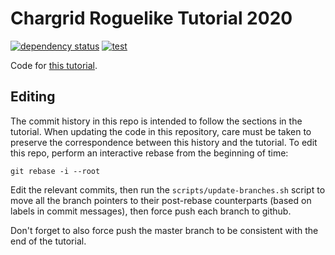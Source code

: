 # Chargrid Roguelike Tutorial 2020

[![dependency status](https://deps.rs/repo/github/stevebob/chargrid-roguelike-tutorial-2020/status.svg)](https://deps.rs/repo/github/stevebob/chargrid-roguelike-tutorial-2020)
[![test](https://github.com/stevebob/chargrid-roguelike-tutorial-2020/actions/workflows/test.yml/badge.svg)](https://github.com/stevebob/chargrid-roguelike-tutorial-2020/actions/workflows/test.yml)

Code for [this tutorial](https://gridbugs.org/roguelike-tutorial-2020/).

## Editing

The commit history in this repo is intended to follow the sections in the
tutorial. When updating the code in this repository, care must be taken to
preserve the correspondence between this history and the tutorial.
To edit this repo, perform an interactive rebase from the beginning of time:
```
git rebase -i --root
```

Edit the relevant commits, then run the `scripts/update-branches.sh` script to
move all the branch pointers to their post-rebase counterparts (based on labels
in commit messages), then force push each branch to github.

Don't forget to also force push the master branch to be consistent with the
end of the tutorial.
